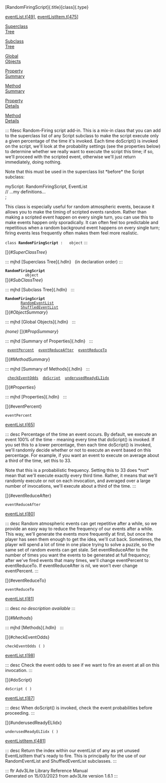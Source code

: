 [RandomFiringScript]{.title}[class]{.type}

[eventList.t](../file/eventList.t.html)\[[49](../source/eventList.t.html#49)\],
[eventListItem.t](../file/eventListItem.t.html)\[[475](../source/eventListItem.t.html#475)\]

[Superclass\
Tree](#_SuperClassTree_)

[Subclass\
Tree](#_SubClassTree_)

[Global\
Objects](#_ObjectSummary_)

[Property\
Summary](#_PropSummary_)

[Method\
Summary](#_MethodSummary_)

[Property\
Details](#_Properties_)

[Method\
Details](#_Methods_)

::: fdesc
Random-Firing script add-in. This is a mix-in class that you can add to
the superclass list of any Script subclass to make the script execute
only a given percentage of the time it\'s invoked. Each time doScript()
is invoked on the script, we\'ll look at the probability settings (see
the properties below) to determine whether we really want to execute the
script this time; if so, we\'ll proceed with the scripted event,
otherwise we\'ll just return immediately, doing nothing.

Note that this must be used in the superclass list \*before\* the Script
subclass:

myScript: RandomFiringScript, EventList\
// \...my definitions\...\
;

This class is especially useful for random atmospheric events, because
it allows you to make the timing of scripted events random. Rather than
making a scripted event happen on every single turn, you can use this to
make events happen only sporadically. It can often feel too predictable
and repetitious when a random background event happens on every single
turn; firing events less frequently often makes them feel more
realistic.

`class `**`RandomFiringScript`**` :   object`
:::

[]{#_SuperClassTree_}

::: mjhd
[Superclass Tree]{.hdln}   (in declaration order)
:::

**`RandomFiringScript`**\
`         object`\
[]{#_SubClassTree_}

::: mjhd
[Subclass Tree]{.hdln}  
:::

**`RandomFiringScript`**\
`         `[`RandomEventList`](../object/RandomEventList.html)\
`         `[`ShuffledEventList`](../object/ShuffledEventList.html)\
[]{#_ObjectSummary_}

::: mjhd
[Global Objects]{.hdln}  
:::

*(none)* []{#_PropSummary_}

::: mjhd
[Summary of Properties]{.hdln}  
:::

` `[`eventPercent`](#eventPercent)`  `[`eventReduceAfter`](#eventReduceAfter)`  `[`eventReduceTo`](#eventReduceTo)`  `

[]{#_MethodSummary_}

::: mjhd
[Summary of Methods]{.hdln}  
:::

` `[`checkEventOdds`](#checkEventOdds)`  `[`doScript`](#doScript)`  `[`underusedReadyELIidx`](#underusedReadyELIidx)`  `

[]{#_Properties_}

::: mjhd
[Properties]{.hdln}  
:::

[]{#eventPercent}

`eventPercent`

[eventList.t](../file/eventList.t.html)\[[65](../source/eventList.t.html#65)\]

::: desc
Percentage of the time an event occurs. By default, we execute an event
100% of the time - meaning every time that doScript() is invoked. If you
set this to a lower percentage, then each time doScript() is invoked,
we\'ll randomly decide whether or not to execute an event based on this
percentage. For example, if you want an event to execute on average
about a third of the time, set this to 33.

Note that this is a probabilistic frequency. Setting this to 33 does
\*not\* mean that we\'ll execute exactly every third time. Rather, it
means that we\'ll randomly execute or not on each invocation, and
averaged over a large number of invocations, we\'ll execute about a
third of the time.
:::

[]{#eventReduceAfter}

`eventReduceAfter`

[eventList.t](../file/eventList.t.html)\[[80](../source/eventList.t.html#80)\]

::: desc
Random atmospheric events can get repetitive after a while, so we
provide an easy way to reduce the frequency of our events after a while.
This way, we\'ll generate the events more frequently at first, but once
the player has seen them enough to get the idea, we\'ll cut back.
Sometimes, the player will spend a lot of time in one place trying to
solve a puzzle, so the same set of random events can get stale. Set
eventReduceAfter to the number of times you want the events to be
generated at full frequency; after we\'ve fired events that many times,
we\'ll change eventPercent to eventReduceTo. If eventReduceAfter is nil,
we won\'t ever change eventPercent.
:::

[]{#eventReduceTo}

`eventReduceTo`

[eventList.t](../file/eventList.t.html)\[[81](../source/eventList.t.html#81)\]

::: desc
*no description available*
:::

[]{#_Methods_}

::: mjhd
[Methods]{.hdln}  
:::

[]{#checkEventOdds}

`checkEventOdds ( )`

[eventList.t](../file/eventList.t.html)\[[98](../source/eventList.t.html#98)\]

::: desc
Check the event odds to see if we want to fire an event at all on this
invocation.
:::

[]{#doScript}

`doScript ( )`

[eventList.t](../file/eventList.t.html)\[[87](../source/eventList.t.html#87)\]

::: desc
When doScript() is invoked, check the event probabilities before
proceeding.
:::

[]{#underusedReadyELIidx}

`underusedReadyELIidx ( )`

[eventListItem.t](../file/eventListItem.t.html)\[[481](../source/eventListItem.t.html#481)\]

::: desc
Return the index within our eventList of any as yet unused EventListItem
that\'s ready to fire. This is principally for the use of our
RandomEventList and ShuffledEventList subclasses.
:::

::: ftr
Adv3Lite Library Reference Manual\
Generated on 15/03/2023 from adv3Lite version 1.6.1
:::
